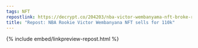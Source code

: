 ```yaml
---
tags: NFT
repostlink: https://decrypt.co/204203/nba-victor-wembanyama-nft-broke-record
title: "Repost: NBA Rookie Victor Wembanyana NFT sells for 110k"
---
```


{% include embed/linkpreview-repost.html %}
